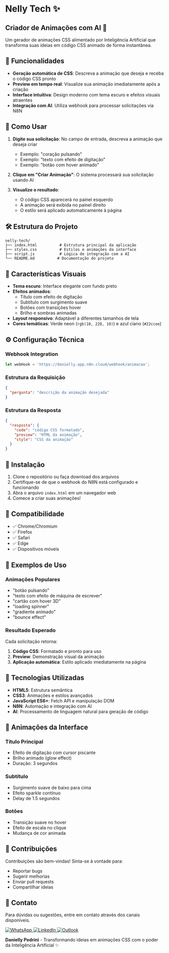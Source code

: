 # Nelly Tech ✨

## Criador de Animações com AI 🎨

Um gerador de animações CSS alimentado por Inteligência Artificial que transforma suas ideias em código CSS animado de forma instantânea.

## 🚀 Funcionalidades

- **Geração automática de CSS**: Descreva a animação que deseja e receba o código CSS pronto
- **Preview em tempo real**: Visualize sua animação imediatamente após a criação
- **Interface intuitiva**: Design moderno com tema escuro e efeitos visuais atraentes
- **Integração com AI**: Utiliza webhook para processar solicitações via N8N

## 🎯 Como Usar

1. **Digite sua solicitação**: No campo de entrada, descreva a animação que deseja criar
   - Exemplo: "coração pulsando"
   - Exemplo: "texto com efeito de digitação"
   - Exemplo: "botão com hover animado"

2. **Clique em "Criar Animação"**: O sistema processará sua solicitação usando AI

3. **Visualize o resultado**: 
   - O código CSS aparecerá no painel esquerdo
   - A animação será exibida no painel direito
   - O estilo será aplicado automaticamente à página

## 🛠️ Estrutura do Projeto

```
nelly-tech/
├── index.html          # Estrutura principal da aplicação
├── styles.css          # Estilos e animações da interface
├── script.js           # Lógica de integração com a AI
└── README.md          # Documentação do projeto
```

## 🎨 Características Visuais

- **Tema escuro**: Interface elegante com fundo preto
- **Efeitos animados**: 
  - Título com efeito de digitação
  - Subtítulo com surgimento suave
  - Botões com transições hover
  - Brilho e sombras animadas
- **Layout responsivo**: Adaptável a diferentes tamanhos de tela
- **Cores temáticas**: Verde neon (`rgb(10, 228, 10)`) e azul ciano (`#22ccee`)

## ⚙️ Configuração Técnica

### Webhook Integration
```javascript
let webHook = 'https://danielly.app.n8n.cloud/webhook/animacao';
```

### Estrutura da Requisição
```json
{
  "pergunta": "descrição da animação desejada"
}
```

### Estrutura da Resposta
```json
{
  "resposta": {
    "code": "código CSS formatado",
    "preview": "HTML da animação",
    "style": "CSS da animação"
  }
}
```

## 🔧 Instalação

1. Clone o repositório ou faça download dos arquivos
2. Certifique-se de que o webhook do N8N está configurado e funcionando
3. Abra o arquivo `index.html` em um navegador web
4. Comece a criar suas animações!

## 📱 Compatibilidade

- ✅ Chrome/Chromium
- ✅ Firefox
- ✅ Safari
- ✅ Edge
- ✅ Dispositivos móveis

## 🎯 Exemplos de Uso

### Animações Populares
- "botão pulsando"
- "texto com efeito de máquina de escrever"
- "cartão com hover 3D"
- "loading spinner"
- "gradiente animado"
- "bounce effect"

### Resultado Esperado
Cada solicitação retorna:
1. **Código CSS**: Formatado e pronto para uso
2. **Preview**: Demonstração visual da animação
3. **Aplicação automática**: Estilo aplicado imediatamente na página

## 🔮 Tecnologias Utilizadas

- **HTML5**: Estrutura semântica
- **CSS3**: Animações e estilos avançados
- **JavaScript ES6+**: Fetch API e manipulação DOM
- **N8N**: Automação e integração com AI
- **AI**: Processamento de linguagem natural para geração de código

## 🎨 Animações da Interface

### Título Principal
- Efeito de digitação com cursor piscante
- Brilho animado (glow effect)
- Duração: 3 segundos

### Subtítulo
- Surgimento suave de baixo para cima
- Efeito sparkle contínuo
- Delay de 1.5 segundos

### Botões
- Transição suave no hover
- Efeito de escala no clique
- Mudança de cor animada

## 🤝 Contribuições

Contribuições são bem-vindas! Sinta-se à vontade para:
- Reportar bugs
- Sugerir melhorias
- Enviar pull requests
- Compartilhar ideias

## 📧 Contato

Para dúvidas ou sugestões, entre em contato através dos canais disponíveis.

<div align="start">
  <a href="https://wa.me/5515991563363" target="_blank">
    <img src="https://img.shields.io/badge/WhatsApp-25D366?style=for-the-badge&logo=whatsapp&logoColor=white" alt="WhatsApp">
  </a>
  <a href="https://www.linkedin.com/in/daniellypedrini/" target="_blank">
    <img src="https://img.shields.io/badge/LinkedIn-0077B5?style=for-the-badge&logo=linkedin&logoColor=white" alt="LinkedIn">
  </a>
  <a href="mailto:Daiellypedrini@outlook.com" target="_blank">
    <img src="https://img.shields.io/badge/Microsoft_Outlook-0078D4?style=for-the-badge&logo=microsoft-outlook&logoColor=white" alt="Outlook">
  </a>
</div>

**Danielly Pedrini** - Transformando ideias em animações CSS com o poder da Inteligência Artificial ✨

